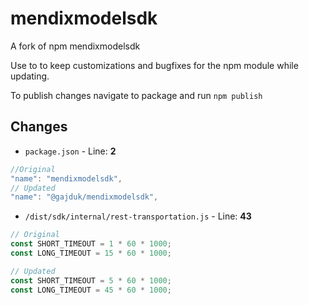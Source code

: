 # mendixmodelsdk

A fork of npm mendixmodelsdk

Use to to keep customizations and bugfixes for the npm module while updating.

To publish changes navigate to package and run `npm publish`

## Changes

- `package.json` - Line: **2**

```javascript
//Original
"name": "mendixmodelsdk",
// Updated
"name": "@gajduk/mendixmodelsdk",
```

- `/dist/sdk/internal/rest-transportation.js` - Line: **43**

```javascript
// Original
const SHORT_TIMEOUT = 1 * 60 * 1000;
const LONG_TIMEOUT = 15 * 60 * 1000;

// Updated
const SHORT_TIMEOUT = 5 * 60 * 1000;
const LONG_TIMEOUT = 45 * 60 * 1000;
```
